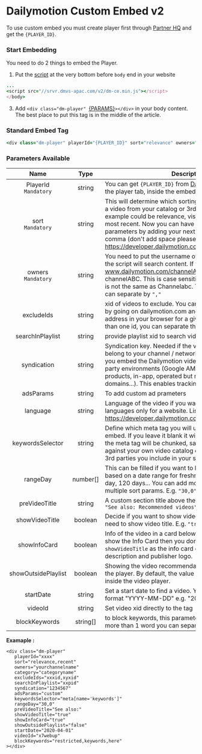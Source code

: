 # Dailymotion Custom Embed v2

To use custom embed you must create player first through [Partner HQ](https://www.dailymotion.com/partner/x1wzpns/embed/players) and get the `{PLAYER_ID}`.


### Start Embedding

You need to do 2 things to embed the Player.

1. Put the [script](//srvr.dmvs-apac.com/v2/dm-ce.min.js) at the very bottom before `body` end in your website
```ruby
...
<script src="//srvr.dmvs-apac.com/v2/dm-ce.min.js"></script>
</body>
```
3. Add `<div class="dm-player" `[{PARAMS}](#parameters-available)`></div>` in your body content. The best place to put this tag is in the middle of the article.


### Standard Embed Tag

```ruby
<div class="dm-player" playerId="{PLAYER_ID}" sort="relevance" owners="{YOUR_CHANNEL_NAME}"></div>
```

### Parameters Available

| Name | Type | Description |
| :---: | :---: | --- |
| PlayerId <br /> `Mandatory` | string | You can get `{PLAYER_ID}` from [Dailymotion partner HQ](https://www.dailymotion.com/partner/x1wzpns/embed/players) in the player tab, inside the embed menu. |
| sort <br /> `Mandatory` | string | This will determine which sorting method to use to retrieve a video from your catalog or 3rd parties catalog. An example could be relevance, visited in the last month or most recent. Now you can have more than 1 sorting parameters by adding your next sort param using a comma (don't add space please). List of available values: https://developer.dailymotion.com/api#video-sort-filter |
| owners <br /> `Mandatory` | string | You need to put the username of the channels from which the script will search content. If your channel name URL is www.dailymotion.com/channelABC then your username is channelABC. This is case sensitive, meaning channelABC is not the same as Channelabc. To put more than 1 you can separate by `","` |
| excludeIds | string | xid of videos to exclude. You can find the xid of any video by going on dailymotion.com and looking at the URL address in your browser for a given video. To put more than one id, you can separate them by "," |
| searchInPlaylist | string | provide playlist xid to search videos within the playlist |
| syndication | string | Syndication key. Needed if the video content does not belong to your channel / network of channels AND/OR if you embed the Dailymotion video player into specific 3rd party environments (Google AMP, Facebook IA, OTT products, in-app, operated but not owned web domains...). This enables tracking and targeting. |
| adsParams | string | To add custom ad prameters |
| language | string | Language of the video if you want to target specific languages only for a website. List of available values here: https://developer.dailymotion.com/api/partners#languages |
| keywordsSelector | string | Define which meta tag you will use for the contextual embed. If you leave it blank it will get the `<h1>` the words in the meta tag will be chunked, sanitized, and matched against your own video catalog or the video catalog of the 3rd parties you include in your script. |
| rangeDay | number[] | This can be filled if you want to limit videos embedded based on a date range for freshness. It can be 30 days, 1 day, 120 days... You can add more than one value for multiple sort params. E.g. `"30,0"` |
| preVideoTitle | string | A custom section title above the video player embed, i.e. `"See also: Recommended videos"` |
| showVideoTitle | boolean | Decide if you want to show video title or not, set true if you need to show video title. E.g. `"true"`  |
| showInfoCard | boolean | Info of the video in a card below the video player. If you show the Info Card then you don't need to set `showVideoTitle` as the info card contains both video title, description and publisher logo. |
| showOutsidePlaylist | boolean | Showing the video recommendations playlist outside of the player. By default, the value is `false` and the playlist is inside the video player. |
| startDate | string | Set a start date to find a video. You should follow this format "YYYY-MM-DD" e.g. "2020-04-01" |
| videoId | string | Set video xid directly to the tag |
| blockKeywords | string[] |  to block keywords, this parameter can be used. To put more than 1 word you can separate by `","` |



**Examaple :**
```
<div class="dm-player"
   playerId="xxxx"
   sort="relevance,recent"
   owners="yourchannelname"
   category="categoryname"
   excludeIds="xxxid,xyxid"
   searchInPlaylist="xxpid"
   syndication="1234567"
   adsParams="custom"
   keywordsSelector="meta[name='keywords']"
   rangeDay="30,0"
   preVideoTitle="See also:"
   showVideoTitle="true"
   showInfoCard="true"
   showOutsidePlaylist="false"
   startDate="2020-04-01"
   videoId="x7webup"
   blockKeywords="restricted,keywords,here"
></div>
```
